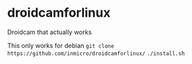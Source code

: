 # droidcamforlinux
Droidcam that actually works



This only works for debian
```git clone https://github.com/inmicro/droidcamforlinux/```
```./install.sh```
